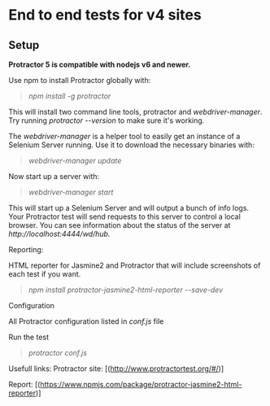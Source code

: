# End to end tests for v4 sites

## Setup

**Protractor 5 is compatible with nodejs v6 and newer.**

Use npm to install Protractor globally with:

>*npm install -g protractor*

This will install two command line tools, protractor and *webdriver-manager*.
Try running *protractor --version* to make sure it's working.

The *webdriver-manager* is a helper tool to easily get an instance of a Selenium Server running. Use it to download the necessary binaries with:

>*webdriver-manager update*

Now start up a server with:

>*webdriver-manager start*

This will start up a Selenium Server and will output a bunch of info logs. Your Protractor test will send requests to this server to control a local browser. You can see information about the status of the server at *http://localhost:4444/wd/hub.*

Reporting:

HTML reporter for Jasmine2 and Protractor that will include screenshots of each test if you want. 

>*npm install protractor-jasmine2-html-reporter --save-dev*

Configuration

All Protractor configuration listed in *conf.js* file

Run the test

>*protractor conf.js*

Usefull links:
Protractor site:
[(http://www.protractortest.org/#/)]

Report:
[(https://www.npmjs.com/package/protractor-jasmine2-html-reporter)]

